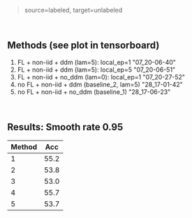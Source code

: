 > source=labeled, target=unlabeled

<br>

## Methods (see plot in tensorboard)
1. FL + non-iid + ddm (lam=5): local_ep=1  "07_20-06-40"
1. FL + non-iid + ddm (lam=5): local_ep=5   "07_20-06-51"
1. FL + non-iid + no_ddm (lam=0): local_ep=1    "07_20-27-52"
1. no FL + non-iid + ddm (baseline_2, lam=5)    "28_17-01-42"
1. no FL + non-iid + no_ddm (baseline_1)    "28_17-06-23"
<br>

## Results: Smooth rate 0.95
| Method | Acc |
|---|---|
| 1 | 55.2 |
| 2 | 53.8 |
| 3 | 53.0 |
| 4 | 55.7 |
| 5 | 53.7 |
